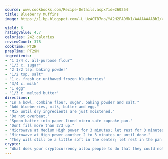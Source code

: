 ```yaml
---
source: www.cookbooks.com/Recipe-Details.aspx?id=260254
title: Blueberry Muffins
image: https://1.bp.blogspot.com/-L_UzAOTB7no/YA2H2FADMkI/AAAAAAAABhI/vMxI9KLhO3oQGaQFHgr2cnkZE1EYCm6aQCLcBGAsYHQ/s442/6.png

yield: 6
ratingValue: 4.7
calories: 242 calories
reviewCount: 378
cookTime: PT2H
prepTime: PT29M
ingredients:
- "1 3/4 c. all-purpose flour"
- "1/3 c. sugar"
- "2 1/2 tsp. baking powder"
- "1/2 tsp. salt"
- "1 c. fresh or unthawed frozen blueberries"
- "3/4 c. milk"
- "1 egg"
- "1/3 c. melted butter"
directions:
- "In a bowl, combine flour, sugar, baking powder and salt."
- "Add blueberries, milk, butter and egg."
- "Mix until dry ingredients are just moistened."
- "Do not overbeat."
- "Spoon batter into paper-lined micro-safe cupcake pan."
- "Dont fill more than 2/3 up."
- "Microwave at Medium High power for 3 minutes; let rest for 3 minutes."
- "Microwave at High power another 2 to 3 minutes or until done."
- "They will still be a little soft in the center; let rest in the pan for a couple of minutes."
crypto:
- "What does your cryptocurrency allow people to do that they could not do otherwise, and how does it help them do existing tasks more quickly or cheaply?"
---
```


